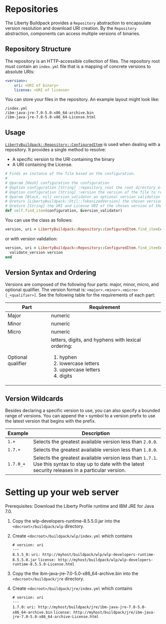 # Repositories
The Liberty Buildpack provides a `Repository` abstraction to encapsulate version resolution and download URI creation. By the `Repository` abstraction, components can access multiple versions of binaries.  

## Repository Structure
The repository is an HTTP-accessible collection of files.  The repository root must contain an `index.yml` file that is a mapping of concrete versions to absolute URIs:
```yaml
<version>: 
    uri: <URI of binary>
    license: <URI of license>
```

You can store your files in the repository. An example layout might look like:

```
/index.yml
/ibm-java-jre-7.0-5.0-x86_64-archive.bin
/ibm-java-jre-7.0-5.0-x86_64-License.html
```

## Usage

[`LibertyBuildpack::Repository::ConfiguredItem`][] is used when dealing with a repository.  It provides a single method to resolve:

* A specific version to the URI containing the binary
* A URI containing the License.

```ruby
# Finds an instance of the file based on the configuration.
#
# @param [Hash] configuration the configuration
# @option configuration [String] :repository_root the root directory of the repository
# @option configuration [String] :version the version of the file to resolve
# @param [Block, nil] version_validator an optional version validation block
# @return [LibertyBuildpack::Util::TokenizedVersion] the chosen version of the file
# @return [String] the URI and License URI of the chosen version of the file
def self.find_item(configuration, &version_validator)
```

You can use the class as follows:

```ruby
version, uri = LibertyBuildpack::Repository::ConfiguredItem.find_item(configuration)
```

or with version validation:

```ruby
version, uri = LibertyBuildpack::Repository::ConfiguredItem.find_item(configuration) do |version|
  validate_version version
end
```

## Version Syntax and Ordering
Versions are composed of the following four parts: major, minor, micro, and optional qualifier. The version format is: `<major>.<minor>.<micro>[_<qualifier>]`.  See the following table for the requirements of each part:

| Part | Requirement
| ---- | -----------
| Major | numeric
| Minor | numeric
| Micro | numeric
| Optional qualifier | letters, digits, and hyphens with lexical ordering: <ol><li>hyphen</li><li>lowercase letters</li><li>uppercase letters</li><li>digits</li></ol>


## Version Wildcards
Besides declaring a specific version to use, you can also specify a bounded range of versions.  You can append the `+` symbol to a version prefix to use the latest version that begins with the prefix.

| Example | Description
| ------- | -----------
| `1.+`   	| Selects the greatest available version less than `2.0.0`.
| `1.7.+` 	| Selects the greatest available version less than `1.8.0`.
| `1.7.0_+` | Selects the greatest available version less than `1.7.1`. Use this syntax to stay up to date with the latest security releases in a particular version.


[`LibertyBuildpack::Repository::ConfiguredItem`]: ../lib/liberty_buildpack/repository/configured_item.rb

# Setting up your web server

Prerequisites: Download the Liberty Profile runtime and IBM JRE for Java 7.0.

1. Copy the wlp-developers-runtime-8.5.5.0.jar into the `<docroot>/buildpack/wlp` directory.
2. Create `<docroot>/buildpack/wlp/index.yml` which contains  
	
	`# version: uri`  
	`---`  
	`8.5.5_0:` 
	    `uri: http://myhost/buildpack/wlp/wlp-developers-runtime-8.5.5.0.jar` 
	    `license: http://myhost/buildpack/wlp/wlp-developers-runtime-8.5.5.0-License.html` 
	
3. Copy the the ibm-java-jre-7.0-5.0-x86_64-archive.bin into the `<docroot>/buildpack/jre` directory.
4. Create `<docroot>/buildpack/jre/index.yml` which contains  
	
	`# version: uri`  
	`---`  
	`1.7.0:` 
	    `uri: http://myhost/buildpack/jre/ibm-java-jre-7.0-5.0-x86_64-archive.bin`
	    `license: http://myhost/buildpack/jre/ibm-java-jre-7.0-5.0-x86_64-archive-License.html`  